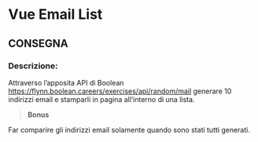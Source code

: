 Vue Email List
===

## CONSEGNA
### **Descrizione:**

Attraverso l’apposita API di Boolean
https://flynn.boolean.careers/exercises/api/random/mail
generare 10 indirizzi email e stamparli in pagina all’interno di una lista. <br>
>**Bonus**

Far comparire gli indirizzi email solamente quando sono stati tutti generati.